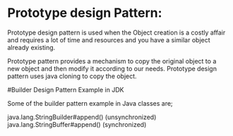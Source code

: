 

# Prototype design Pattern:

Prototype design pattern is used when the Object creation is a costly affair and requires a lot of time and resources and you have a similar object already existing.

Prototype pattern provides a mechanism to copy the original object to a new object and then modify it according to our needs. Prototype design pattern uses java cloning to copy the object.




#Builder Design Pattern Example in JDK

Some of the builder pattern example in Java classes are;

java.lang.StringBuilder#append() (unsynchronized)
java.lang.StringBuffer#append() (synchronized)

